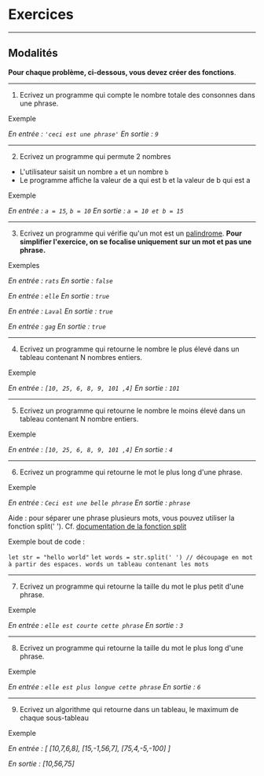# Exercices

---

## Modalités

**Pour chaque problème, ci-dessous, vous devez créer des fonctions**.

---

1. Ecrivez un programme qui compte le nombre totale des consonnes dans une phrase.

Exemple

*En entrée : `'ceci est une phrase'`*
*En sortie : `9`*

---

2. Ecrivez un programme qui permute 2 nombres
- L'utilisateur saisit un nombre `a` et un nombre `b`
- Le programme affiche la valeur de a qui est b et la valeur de b qui est a

Exemple

*En entrée : `a = 15`, `b = 10`*
*En sortie : `a = 10 et b = 15`*

---

3. Ecrivez un programme qui vérifie qu'un mot est un [palindrome](https://www.larousse.fr/dictionnaires/francais/palindrome/57418). **Pour simplifier l'exercice, on se focalise uniquement sur un mot et pas une phrase.**

Exemples

*En entrée : `rats`*
*En sortie : `false`*

*En entrée : `elle`*
*En sortie : `true`*

*En entrée : `Laval`*
*En sortie : `true`*

*En entrée : `gag`*
*En sortie : `true`*


---

4. Ecrivez un programme qui retourne le nombre le plus élevé dans un tableau contenant N nombres entiers.

Exemple

*En entrée : `[10, 25, 6, 8, 9, 101 ,4]`*
*En sortie : `101`*

---

5. Ecrivez un programme qui retourne le nombre le moins élevé dans un tableau contenant N nombre entiers.

Exemple

*En entrée : `[10, 25, 6, 8, 9, 101 ,4]`*
*En sortie : `4`*

---

6. Ecrivez un programme qui retourne le mot le plus long d'une phrase.

Exemple

*En entrée : `Ceci est une belle phrase`*
*En sortie : `phrase`*

Aide : pour séparer une phrase plusieurs mots, vous pouvez utiliser la fonction split(' ').
Cf. [documentation de la fonction split](https://developer.mozilla.org/fr/docs/Web/JavaScript/Reference/Global_Objects/String/split)

Exemple bout de code :

`let str = "hello world"`
`let words = str.split(' ') // découpage en mot à partir des espaces. words un tableau contenant les mots`

---

7. Ecrivez un programme qui retourne la taille du mot le plus petit d'une phrase.

Exemple

*En entrée : `elle est courte cette phrase`*
*En sortie : `3`*

---

8. Ecrivez un programme qui retourne la taille du mot le plus long d'une phrase.

Exemple

*En entrée : `elle est plus longue cette phrase`*
*En sortie : `6`*

---

9. Ecrivez un algorithme qui retourne dans un tableau, le maximum de chaque sous-tableau

Exemple 

*En entrée : [ [10,7,6,8], [15,-1,56,7], [75,4,-5,-100] ]*

*En sortie : [10,56,75]*